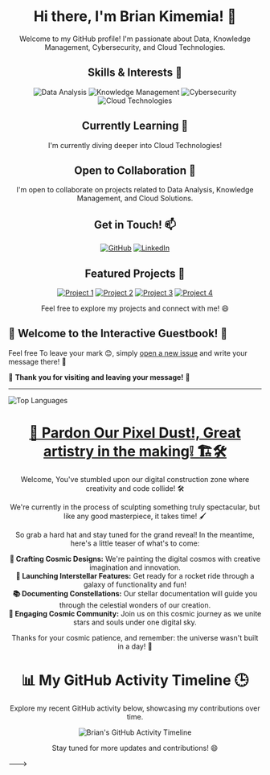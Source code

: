 <!-- Header -->
<h1 align="center">Hi there, I'm Brian Kimemia! 👋</h1>

<!-- Introduction -->
<p align="center">Welcome to my GitHub profile! I'm passionate about Data, Knowledge Management, Cybersecurity, and Cloud Technologies.</p>


<!-- Skills -->
<h2 align="center">Skills & Interests 🚀</h2>
<p align="center">
  <img src="https://img.shields.io/badge/Data-Analysis-orange" alt="Data Analysis">
  <img src="https://img.shields.io/badge/Knowledge-Management-blue" alt="Knowledge Management">
  <img src="https://img.shields.io/badge/Cybersecurity-red" alt="Cybersecurity">
  <img src="https://img.shields.io/badge/Cloud-Technologies-green" alt="Cloud Technologies">
</p>

<!-- Learning -->
<h2 align="center">Currently Learning 🌱</h2>
<p align="center">I'm currently diving deeper into Cloud Technologies!</p>

<!-- Collaboration -->
<h2 align="center">Open to Collaboration 💼</h2>
<p align="center">I'm open to collaborate on projects related to Data Analysis, Knowledge Management, and Cloud Solutions.</p>

<!-- Contact -->
<h2 align="center">Get in Touch! 📫</h2>
<p align="center">
  <a href="https://github.com/BrianKN019"><img src="https://img.shields.io/badge/GitHub-BrianKN019-blue?style=flat-square&logo=github" alt="GitHub"></a>
  <a href="https://www.linkedin.com/in/nbriankimemia019b"><img src="https://img.shields.io/badge/LinkedIn-N%20Brian%20Kimemia-blue?style=flat-square&logo=linkedin" alt="LinkedIn"></a>
</p>

<p <!-- Projects -->
<h2 align="center">Featured Projects 🌟</h2>

<p align="center">
  <a href="https://github.com/BrianKN019/AWS-PROJECTS-"><img src="https://img.shields.io/badge/Project%201-AWS%20Project-blueviolet" alt="Project 1"></a>
  <a href="https://github.com/BrianKN019/Cybersecurity-Projects-"><img src="https://img.shields.io/badge/Project%202-Cyber%20Security-cyan" alt="Project 2"></a>
  <a href="https://github.com/BrianKN019/project3"><img src="https://img.shields.io/badge/Project%203-Knowledge%20Management-red" alt="Project 3"></a>
  <a href="https://github.com/BrianKN019/project4"><img src="https://img.shields.io/badge/Project%204-Data%20Analysis-green" alt="Project 4"></a>
</p>


<!-- Footer -->
<p align="center">Feel free to explore my projects and connect with me! 😄</p>

## 📝 Welcome to the Interactive Guestbook! 🚀

Feel free To leave your mark 😊, simply [open a new issue](https://github.com/BrianKN019/guestbook/issues/new) and write your message there! 🎉

💬 **Thank you for visiting and leaving your message!** 💬


---

<!-- Top Languages Card -->
![Top Languages](https://github-readme-stats.vercel.app/api/top-langs/?username=BrianKN019&layout=compact&theme=tokyonight)

<h1 align="center"><u>🚧 Pardon Our Pixel Dust!, Great artistry in the making❕️ 🏗🛠 </u></h1>

<p align="center">Welcome, You've stumbled upon our digital construction zone where creativity and code collide! 🛠️</p>

<p align="center">We're currently in the process of sculpting something truly spectacular, but like any good masterpiece, it takes time! 🖌️</p>

<p align="center">So grab a hard hat and stay tuned for the grand reveal! In the meantime, here's a little teaser of what's to come:</p>

<p align="center">
  <strong>🌟 Crafting Cosmic Designs:</strong> We're painting the digital cosmos with creative imagination and innovation. <br>
  <strong>🚀 Launching Interstellar Features:</strong> Get ready for a rocket ride through a galaxy of functionality and fun! <br>
  <strong>📚 Documenting Constellations:</strong> Our stellar documentation will guide you through the celestial wonders of our creation. <br>
  <strong>🌌 Engaging Cosmic Community:</strong> Join us on this cosmic journey as we unite stars and souls under one digital sky.
</p>

<p align="center">Thanks for your cosmic patience, and remember: the universe wasn't built in a day! 🌠</p>

<!-- Header -->
<h1 align="center">📊 My GitHub Activity Timeline 🕒</h1>

<!-- Introduction -->
<p align="center">Explore my recent GitHub activity below, showcasing my contributions over time.</p>

<!-- GitHub Activity Timeline -->
<p align="center">
  <img src="https://github-readme-stats.vercel.app/api/?username=BrianKN019&show_icons=true&theme=react" alt="Brian's GitHub Activity Timeline">
</p>

<!-- Footer -->
<p align="center">Stay tuned for more updates and contributions! 😄</p>

--->
